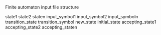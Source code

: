 Finite automaton input file structure

state1 state2 staten
input_symbol1 input_symbol2 input_symboln
transition_state transition_symbol new_state
initial_state
accepting_state1 accepting_state2 accepting_staten